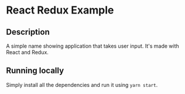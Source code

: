 # React Redux Example

## Description
A simple name showing application that takes user input. It's made with React and Redux.

## Running locally
Simply install all the dependencies and run it using `yarn start`.